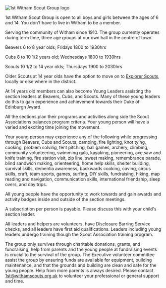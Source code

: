 <img src="./img/logo/1st-witham.png" class="img-fluid logo-img" alt="1st Witham Scout Group logo" loading="lazy">
<div class="row">
<div class="col-sm-12">
<p>1st Witham Scout Group is open to all boys and girls between the ages of 6 and 14. You don't have to live in Witham to be a member.</p>
<p>Serving the community of Witham since 1910. The group currently operates during term time, three age groups at our own hall in the centre of town.</p>
<p>Beavers 6 to 8 year olds; Fridays 1800 to 1930hrs</p>
<p>Cubs 8 to 10 1/2 years old; Wednesdays 1800 to 1930hrs</p>
<p>Scouts 10 1/2 to 14 year olds; Thursdays 1900 to 2030hrs</p>
<p>Older Scouts at 14 year olds have the option to move on to <a href="explorers" data-navigo="true">Explorer Scouts</a>, locally or else where in the district.</p>
<p>At 14 years old members can also become Young Leaders assisting the section leaders at Beavers, Cubs, and Scouts. Many of these young leaders do this to gain experience and achievement towards their Duke of Edinburgh Award.</p>
<p>All the sections plan their programs and activities along side the Scout Associations balances program criteria. Your young person will have a varied and exciting time joining the movement.</p>
<p>Your young person may experience any of the following while progressing through Beavers, Cubs and Scouts; camping, fire lighting, knot tying, cooking, problem solving, tent pitching, ball games, archery, climbing, community
volunteering, swimming gala, kayaking, pioneering, axe saw and knife training, fire station visit, zip line, sweet making, remembrance parade, blind sandwich making, orienteering, home help skills, shelter building, survival skills,
dementia awareness, backwards cooking, caving, circus skills, craft, team sports, games, surfing, DIY skills, fundraising, hiking, map reading and navigation, communication skills, international friendship, sleep overs, and day trips.
</p>
<p>All young people have the opportunity to work towards and gain awards and activity badges inside and outside of the section meetings.</p>
<p>A subscription per person is payable. Please discuss this with your child's section leader.</p>
<p>All leaders and helpers are volunteers, have Disclosure Barring Service checks, and all leaders have first aid qualifications. Leaders including young leaders undergo training though the Scout Association training program.</p>
<p>The group only survives through charitable donations, grants, and fundraising, help from parents and the young people at fundraising events is crucial to the survival of the group. The Executive volunteer committee assist the group by
ensuring funds are available for equipment, building maintenance, and that the grounds and building are clean and safe for the young people. Help from more parents is always desired. Please contact <a href="mailto:1st@withamscouts.org.uk">1st@withamscouts.org.uk</a> to volunteer your professional or
general support and time.</p>
</div>
</div>
